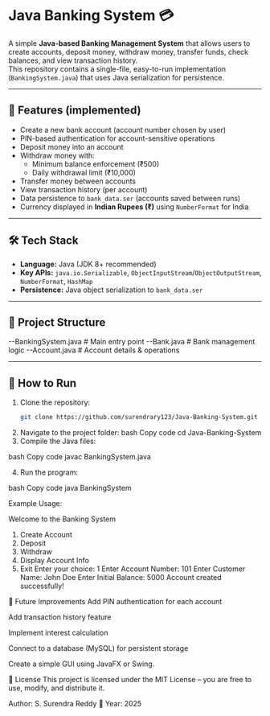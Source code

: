 # Java Banking System 💳

A simple **Java-based Banking Management System** that allows users to create accounts, deposit money, withdraw money, transfer funds, check balances, and view transaction history.  
This repository contains a single-file, easy-to-run implementation (`BankingSystem.java`) that uses Java serialization for persistence.

---

## 📌 Features (implemented)
- Create a new bank account (account number chosen by user)
- PIN-based authentication for account-sensitive operations
- Deposit money into an account
- Withdraw money with:
  - Minimum balance enforcement (₹500)
  - Daily withdrawal limit (₹10,000)
- Transfer money between accounts
- View transaction history (per account)
- Data persistence to `bank_data.ser` (accounts saved between runs)
- Currency displayed in **Indian Rupees (₹)** using `NumberFormat` for India

---

## 🛠 Tech Stack
- **Language:** Java (JDK 8+ recommended)
- **Key APIs:** `java.io.Serializable`, `ObjectInputStream`/`ObjectOutputStream`, `NumberFormat`, `HashMap`
- **Persistence:** Java object serialization to `bank_data.ser`

---

## 📂 Project Structure
--BankingSystem.java # Main entry point
--Bank.java # Bank management logic
--Account.java # Account details & operations


---

## 🚀 How to Run
1. Clone the repository:
   ```bash
   git clone https://github.com/surendrary123/Java-Banking-System.git
2. Navigate to the project folder:
bash
Copy code
cd Java-Banking-System
3. Compile the Java files:

bash
Copy code
javac BankingSystem.java

4. Run the program:

bash
Copy code
java BankingSystem

Example Usage:

Welcome to the Banking System
1. Create Account
2. Deposit
3. Withdraw
4. Display Account Info
5. Exit
Enter your choice: 1
Enter Account Number: 101
Enter Customer Name: John Doe
Enter Initial Balance: 5000
Account created successfully!

🔮 Future Improvements
Add PIN authentication for each account

Add transaction history feature

Implement interest calculation

Connect to a database (MySQL) for persistent storage

Create a simple GUI using JavaFX or Swing.

📜 License
This project is licensed under the MIT License – you are free to use, modify, and distribute it.

Author: S. Surendra Reddy
📅 Year: 2025


